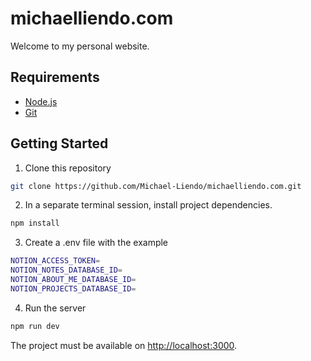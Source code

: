 # michaelliendo.com

Welcome to my personal website.

## Requirements

- [Node.js](https://nodejs.org/)
- [Git](https://git-scm.com/)

## Getting Started

1. Clone this repository

```bash
git clone https://github.com/Michael-Liendo/michaelliendo.com.git
```

2. In a separate terminal session, install project dependencies.

```bash
npm install
```

3. Create a .env file with the example

```bash
NOTION_ACCESS_TOKEN=
NOTION_NOTES_DATABASE_ID=
NOTION_ABOUT_ME_DATABASE_ID=
NOTION_PROJECTS_DATABASE_ID=
```

4. Run the server

```bash
npm run dev
```

The project must be available on [http://localhost:3000](http://localhost:3000).
